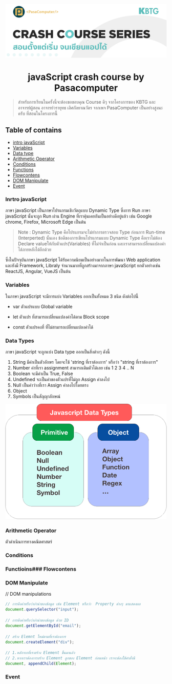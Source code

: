 <div align="center">
  <img src="Asset/javaScript crash course by pasacomputer Banner.jpg">
  <h1> javaScript crash course by Pasacomputer </h1>
</div>

> สำหรับการเรียนในครั้งนี้จะต้องขอขอบคุณ Course ดีๆ จากโครงการของ KBTG และอาจารย์ผู้สอน อาจารย์วรายุทธ เลิศกัลยาณวัตร จากเพจ PasaComputer เป็นอย่างสูงนะครับ ที่สอนในโครงการนี้

## Table of contains

- [intro javaScript](#intro-javaScript)
- [Variables](#variables)
- [Data type](#data-types)
- [Arithmetic Operator](#Arithmetic-Operator)
- [Conditions](#conditions)
- [Functions](#functions)
- [Flowcontens](#Flowcontens)
- [DOM Manipulate](#DOM-Manipulate)
- [Event](#event)

### Inrtro javaScript

ภาษา javaScript เป็นภาษาโปรแกรมเชิงวัตถุแบบ Dynamic Type ซึ่งการ Run ภาษา javaScript นั้นจะถูก Run ผ่าน Engine ที่เราคุ้นเคยกันเป็นอย่างดีอยู่แล้ว เช่น Google chrome, Firefox, Microsoft Edge เป็นต้น

> Note : Dynamic Type คือโปรแกรมจะไม่ทำการตรวจสอบ Type ก่อนการ Run-time (Interperted) นั้นเอง ข้อดีของการเขียนโปรแกรมแบบ Dynamic Type คือเราไม่ต้อง Declare valueให้กับตัวแปร(Variables) ที่ไม่จำเป็นก่อน และเราสามารถเปลี่ยนแปลงค่าได้ภายหลังได้อีกด้วย

ซึ่งในปัจจุบันภาษา javaScript ได้รับความนิยมเป็นอย่างมากในการพัฒนา Web application และยังมี Framework, Libraly จำนวนมากที่ถูกสร้างมาจากภาษา javaScript ยกตัวอย่างเช่น ReactJS, Angular, VueJS เป็นต้น

### Variables

ในภาษา javaScript จะมีการแบ่ง Variables ออกเป็นทั้งหมด 3 ชนิด ดังต่อไปนี้

- var ตัวแปรแบบ Global variable

- let ตัวแปร ที่สามารถเปลี่ยนแปลงค่าได้ตาม Block scope

- const ตัวแปรคงที่ ที่ไม่สามารถเปลี่ยนแปลงค่าได้

### Data Types

ภาษา javaScript จะถูกแบ่ง Data type ออกเป็นสิ่งต่างๆ ดังนี้

1. String มีค่าเป็นตัวอักษร โดยจะใช้ 'string ที่เราต้องการ' หรือว่า "string ที่เราต้องการ"
2. Number ค่าที่เรา assignment สามารถเติมตัวได้เลย เช่น 1 2 3 4 .. N
3. Boolean จะมีค่าเป็น True, False
4. Undefined จะเป็นค่าของตัวแปรที่ไม่ถูก Assign ค่าลงไป
5. Null เป็นค่าว่างที่เรา Assign ค่าลงไปโดยตรง
6. Object
7. Symbols เป็นสัญญาลักษณ์

![datatype](Asset/Javascript-DataType.png)

### Arithmetic Operator

ตัวดำเนินการทางคณิตศาสตร์

### Conditions

### Functioins### Flowcontens

### DOM Manipulate

// DOM manipulations

```js
// การดึงค่าหรือว่าอ่าน่าของข้อมูล เช่น Element หรือว่า  Property ต่างๆ มาแสดงผล
document.querySelector("input");

// การดึงค่าหรือว่าอ่าน่าของข้อมูล ด้วย ID
document.getElementById("email");

// สร้าง Elemnt ใหม่ตามที่เราต้องการ
document.createElement("div");

// 1.หลังจากที่เราสร้าง Element ขึ้นมาแล้ว
// 2.หากเราต้องการสร้าง Element ลูกของ Element ก่อนหน้า เราจะต้องใช้คำสั่งนี
document, appendChild(Element);
```

### Event
